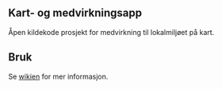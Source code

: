 ## Kart- og medvirkningsapp

Åpen kildekode prosjekt for medvirkning til lokalmiljøet på kart.

## Bruk
Se [wikien](https://github.com/mapic/kart-og-medvirkning/wiki) for mer informasjon.
